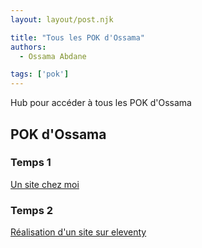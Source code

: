 ```yaml
---
layout: layout/post.njk

title: "Tous les POK d'Ossama"
authors:
  - Ossama Abdane

tags: ['pok']
---
```

<!-- Début Résumé -->
Hub pour accéder à tous les POK d'Ossama
<!-- fin résumé -->

## POK d'Ossama

### Temps 1
[Un site chez moi]()

### Temps 2
[Réalisation d'un site sur eleventy](./pok-temps2)

